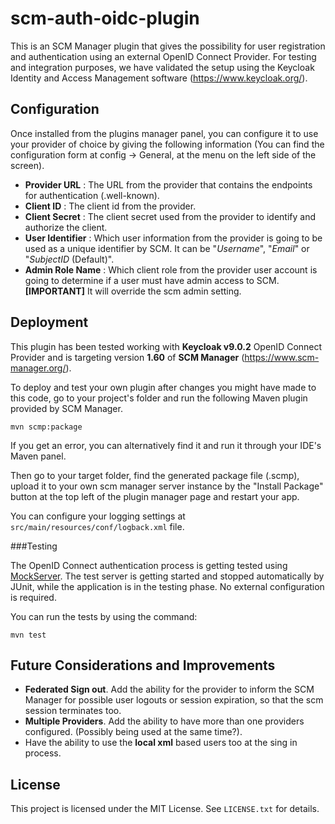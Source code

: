 # scm-auth-oidc-plugin
This is an SCM Manager plugin that gives the possibility for user registration and authentication using an external OpenID Connect Provider. 
For testing and integration purposes, we have validated the setup using the Keycloak Identity and Access Management software (https://www.keycloak.org/).
## Configuration
Once installed from the plugins manager panel, you can configure it to use your provider of choice by giving the following information (You can find the configuration form at config -> General, at the menu on the left side of the screen).

 - **Provider URL** : The URL from the provider that contains the endpoints for authentication (.well-known).
 - **Client ID** : The client id from the provider.
 - **Client Secret** : The client secret used from the provider to identify and authorize the client.
 - **User Identifier** : Which user information from the provider is going to be used as a unique identifier by SCM. It can be "*Username*", "*Email*" or "*SubjectID* (Default)".
 - **Admin Role Name** : Which client role from the provider user account is going to determine if a user must have admin access to SCM. <b>[IMPORTANT]</b> It will override the scm admin setting.
## Deployment
This plugin has been tested working with **Keycloak v9.0.2** OpenID Connect Provider and is targeting version **1.60** of **SCM Manager** (https://www.scm-manager.org/).

To deploy and test your own plugin after changes you might have made to this code, go to your project's folder and run the following Maven plugin provided by SCM Manager.

    mvn scmp:package

If you get an error, you can alternatively find it and run it through your IDE's Maven panel.

Then go to your target folder, find the generated package file (.scmp), upload it to your own scm manager server instance by the "Install Package" button at the top left of the plugin manager page and restart your app.

You can configure your logging settings at `src/main/resources/conf/logback.xml` file.

###Testing

The OpenID Connect authentication process is getting tested using [MockServer](https://www.mock-server.com/). The test server is getting started and stopped automatically by JUnit, while the application is in the testing phase. No external configuration is required.

You can run the tests by using the command:

    mvn test
## Future Considerations and Improvements

 - **Federated Sign out**. Add the ability for the provider to inform the SCM Manager for possible user logouts or session expiration, so that the scm session terminates too.
 - **Multiple Providers**. Add the ability to have more than one providers configured. (Possibly being used at the same time?).
 - Have the ability to use the **local xml** based users too at the sing in process.

## License
This project is licensed under the MIT License. See `LICENSE.txt` for details.

